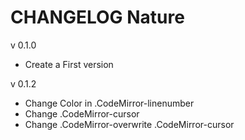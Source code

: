 # CHANGELOG Nature

v 0.1.0

* Create a First version

v 0.1.2

* Change Color in .CodeMirror-linenumber
* Change .CodeMirror-cursor 
* Change .CodeMirror-overwrite .CodeMirror-cursor